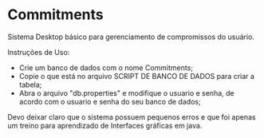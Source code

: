 # Commitments

Sistema Desktop básico para gerenciamento de compromissos do usuário.

Instruções de Uso:
  - Crie um banco de dados com o nome Commitments;
  - Copie o que está no arquivo SCRIPT DE BANCO DE DADOS para criar a tabela;
  - Abra o arquivo "db.properties" e modifique o usuario e senha, de acordo com o usuario e senha do seu banco de dados;
  
  Devo deixar claro que o sistema possuem pequenos erros e que foi apenas um treino para aprendizado de Interfaces gráficas em java.
